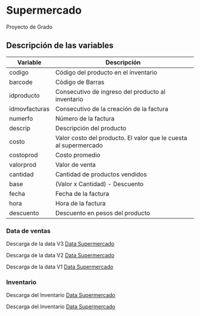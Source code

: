 # Supermercado
Proyecto de Grado


## Descripción de las variables

| Variable | Descripción |
| -- | -- |
| codigo | Código del producto en el inventario |
| barcode | Código de Barras |
| idproducto | Consecutivo de ingreso del producto al inventario |
| idmovfacturas | Consecutivo de la creación de la factura |
| numerfo | Número de la factura |
| descrip | Descripción del producto |
| costo | Valor costo del producto. El valor que le cuesta al supermercado |
| costoprod | Costo promedio |
| valorprod | Valor de venta |
| cantidad | Cantidad de productos vendidos |
| base | (Valor x Cantidad) - Descuento |
| fecha | Fecha de la factura |
| hora | Hora de la factura |
| descuento | Descuento en pesos del producto |

### Data de ventas

Descarga de la data V3 [Data Supermercado](https://taylorinteractivo.com.co/proyecto-supermercado/data-v3.csv)

Descarga de la data V2 [Data Supermercado](https://taylorinteractivo.com.co/proyecto-supermercado/data-v2.csv)

Descarga de la data V1 [Data Supermercado](https://taylorinteractivo.com.co/proyecto-supermercado/data-v1.csv)


### Inventario
Descarga del Inventario [Data Supermercado](https://taylorinteractivo.com.co/proyecto-supermercado/inventario-v2.xls)

Descarga del Inventario [Data Supermercado](https://taylorinteractivo.com.co/proyecto-supermercado/inventario-v1.xls)
